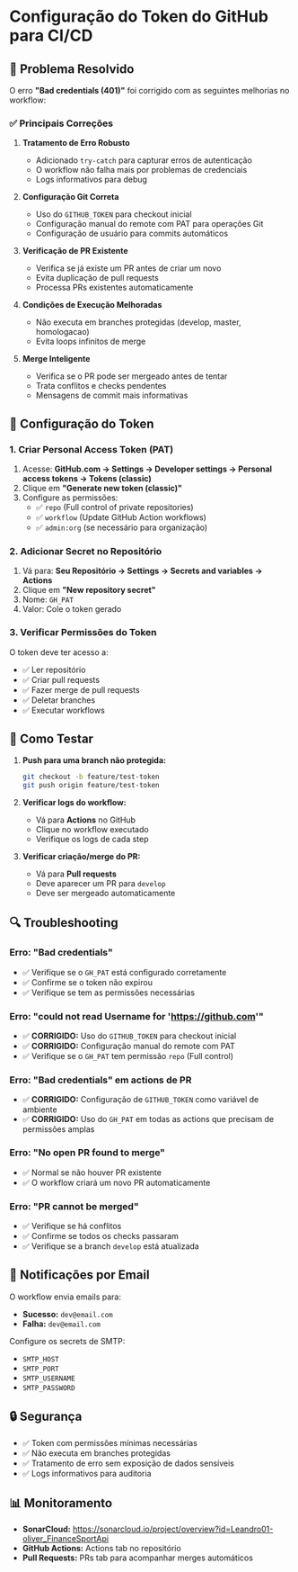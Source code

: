 # Configuração do Token do GitHub para CI/CD

## 🔧 Problema Resolvido

O erro **"Bad credentials (401)"** foi corrigido com as seguintes melhorias no workflow:

### ✅ Principais Correções

1. **Tratamento de Erro Robusto**
   - Adicionado `try-catch` para capturar erros de autenticação
   - O workflow não falha mais por problemas de credenciais
   - Logs informativos para debug

2. **Configuração Git Correta**
   - Uso do `GITHUB_TOKEN` para checkout inicial
   - Configuração manual do remote com PAT para operações Git
   - Configuração de usuário para commits automáticos

3. **Verificação de PR Existente**
   - Verifica se já existe um PR antes de criar um novo
   - Evita duplicação de pull requests
   - Processa PRs existentes automaticamente

4. **Condições de Execução Melhoradas**
   - Não executa em branches protegidas (develop, master, homologacao)
   - Evita loops infinitos de merge

5. **Merge Inteligente**
   - Verifica se o PR pode ser mergeado antes de tentar
   - Trata conflitos e checks pendentes
   - Mensagens de commit mais informativas

## 🔑 Configuração do Token

### 1. Criar Personal Access Token (PAT)

1. Acesse: **GitHub.com → Settings → Developer settings → Personal access tokens → Tokens (classic)**
2. Clique em **"Generate new token (classic)"**
3. Configure as permissões:
   - ✅ `repo` (Full control of private repositories)
   - ✅ `workflow` (Update GitHub Action workflows)
   - ✅ `admin:org` (se necessário para organização)

### 2. Adicionar Secret no Repositório

1. Vá para: **Seu Repositório → Settings → Secrets and variables → Actions**
2. Clique em **"New repository secret"**
3. Nome: `GH_PAT`
4. Valor: Cole o token gerado

### 3. Verificar Permissões do Token

O token deve ter acesso a:
- ✅ Ler repositório
- ✅ Criar pull requests
- ✅ Fazer merge de pull requests
- ✅ Deletar branches
- ✅ Executar workflows

## 🚀 Como Testar

1. **Push para uma branch não protegida:**
   ```bash
   git checkout -b feature/test-token
   git push origin feature/test-token
   ```

2. **Verificar logs do workflow:**
   - Vá para **Actions** no GitHub
   - Clique no workflow executado
   - Verifique os logs de cada step

3. **Verificar criação/merge do PR:**
   - Vá para **Pull requests**
   - Deve aparecer um PR para `develop`
   - Deve ser mergeado automaticamente

## 🔍 Troubleshooting

### Erro: "Bad credentials"
- ✅ Verifique se o `GH_PAT` está configurado corretamente
- ✅ Confirme se o token não expirou
- ✅ Verifique se tem as permissões necessárias

### Erro: "could not read Username for 'https://github.com'"
- ✅ **CORRIGIDO:** Uso do `GITHUB_TOKEN` para checkout inicial
- ✅ **CORRIGIDO:** Configuração manual do remote com PAT
- ✅ Verifique se o `GH_PAT` tem permissão `repo` (Full control)

### Erro: "Bad credentials" em actions de PR
- ✅ **CORRIGIDO:** Configuração de `GITHUB_TOKEN` como variável de ambiente
- ✅ **CORRIGIDO:** Uso do `GH_PAT` em todas as actions que precisam de permissões amplas

### Erro: "No open PR found to merge"
- ✅ Normal se não houver PR existente
- ✅ O workflow criará um novo PR automaticamente

### Erro: "PR cannot be merged"
- ✅ Verifique se há conflitos
- ✅ Confirme se todos os checks passaram
- ✅ Verifique se a branch `develop` está atualizada

## 📧 Notificações por Email

O workflow envia emails para:
- **Sucesso:** `dev@email.com`
- **Falha:** `dev@email.com`

Configure os secrets de SMTP:
- `SMTP_HOST`
- `SMTP_PORT`
- `SMTP_USERNAME`
- `SMTP_PASSWORD`

## 🔒 Segurança

- ✅ Token com permissões mínimas necessárias
- ✅ Não executa em branches protegidas
- ✅ Tratamento de erro sem exposição de dados sensíveis
- ✅ Logs informativos para auditoria

## 📊 Monitoramento

- **SonarCloud:** https://sonarcloud.io/project/overview?id=Leandro01-oliver_FinanceSportApi
- **GitHub Actions:** Actions tab no repositório
- **Pull Requests:** PRs tab para acompanhar merges automáticos 